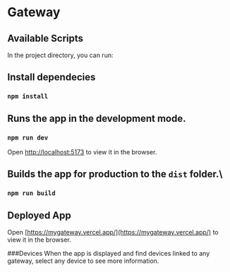 # Gateway

## Available Scripts

In the project directory, you can run:

## Install dependecies
### `npm install`

## Runs the app in the development mode.
### `npm run dev`
Open [http://localhost:5173](http://localhost:5173) to view it in the browser.

## Builds the app for production to the `dist` folder.\
### `npm run build`

## Deployed App

Open [https://mygateway.vercel.app/](https://mygateway.vercel.app/) to view it in the browser.

###Devices
When the app is displayed and find devices linked to any gateway, select any device to see more information.
